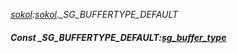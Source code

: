 _[sokol](../../modules/sokol/sokol-module.md):[sokol](../../modules/sokol/sokol-module.md).\_SG\_BUFFERTYPE\_DEFAULT_
##### Const \_SG\_BUFFERTYPE\_DEFAULT:[sg_buffer_type](../../modules/sokol/sokol-sg_buffer_type.md)
